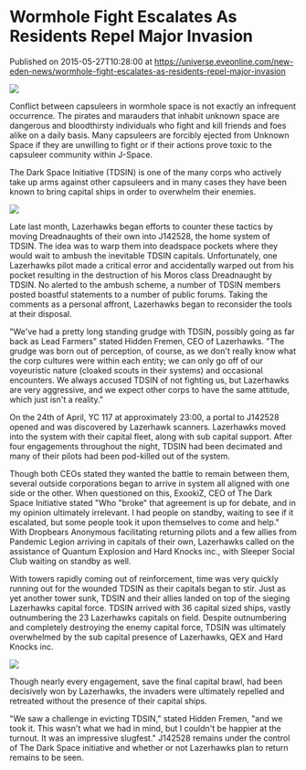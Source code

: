 # Wormhole Fight Escalates As Residents Repel Major Invasion
Published on 2015-05-27T10:28:00 at https://universe.eveonline.com/new-eden-news/wormhole-fight-escalates-as-residents-repel-major-invasion

![](http://web.ccpgamescdn.com/newssystem/media/67257/1/IC.png)

Conflict between capsuleers in wormhole space is not exactly an infrequent occurrence. The pirates and marauders that inhabit unknown space are dangerous and bloodthirsty individuals who fight and kill friends and foes alike on a daily basis. Many capsuleers are forcibly ejected from Unknown Space if they are unwilling to fight or if their actions prove toxic to the capsuleer community within J-Space.

The Dark Space Initiative (TDSIN) is one of the many corps who actively take up arms against other capsuleers and in many cases they have been known to bring capital ships in order to overwhelm their enemies.

[![](http://web.ccpgamescdn.com/newssystem/media/67257/1/image1.jpg)](http://web.ccpgamescdn.com/newssystem/media/67257/1/image1.jpg)

Late last month, Lazerhawks began efforts to counter these tactics by moving Dreadnaughts of their own into J142528, the home system of TDSIN. The idea was to warp them into deadspace pockets where they would wait to ambush the inevitable TDSIN capitals. Unfortunately, one Lazerhawks pilot made a critical error and accidentally warped out from his pocket resulting in the destruction of his Moros class Dreadnaught by TDSIN. No alerted to the ambush scheme, a number of TDSIN members posted boastful statements to a number of public forums. Taking the comments as a personal affront, Lazerhawks began to reconsider the tools at their disposal.

"We've had a pretty long standing grudge with TDSIN, possibly going as far back as Lead Farmers" stated Hidden Fremen, CEO of Lazerhawks. "The grudge was born out of perception, of course, as we don't really know what the corp cultures were within each entity; we can only go off of our voyeuristic nature (cloaked scouts in their systems) and occasional encounters. We always accused TDSIN of not fighting us, but Lazerhawks are very aggressive, and we expect other corps to have the same attitude, which just isn't a reality."

On the 24th of April, YC 117 at approximately 23:00, a portal to J142528 opened and was discovered by Lazerhawk scanners. Lazerhawks moved into the system with their capital fleet, along with sub capital support. After four engagements throughout the night, TDSIN had been decimated and many of their pilots had been pod-killed out of the system.

Though both CEOs stated they wanted the battle to remain between them, several outside corporations began to arrive in system all aligned with one side or the other. When questioned on this, ExookiZ, CEO of The Dark Space Initiative stated "Who "broke" that agreement is up for debate, and in my opinion ultimately irrelevant. I had people on standby, waiting to see if it escalated, but some people took it upon themselves to come and help." With Dropbears Anonymous facilitating returning pilots and a few allies from Pandemic Legion arriving in capitals of their own, Lazerhawks called on the assistance of Quantum Explosion and Hard Knocks inc., with Sleeper Social Club waiting on standby as well.

With towers rapidly coming out of reinforcement, time was very quickly running out for the wounded TDSIN as their capitals began to stir. Just as yet another tower sunk, TDSIN and their allies landed on top of the sieging Lazerhawks capital force. TDSIN arrived with 36 capital sized ships, vastly outnumbering the 23 Lazerhawks capitals on field. Despite outnumbering and completely destroying the enemy capital force, TDSIN was ultimately overwhelmed by the sub capital presence of Lazerhawks, QEX and Hard Knocks inc.

[![](http://web.ccpgamescdn.com/newssystem/media/67257/1/image2.jpg)](http://web.ccpgamescdn.com/newssystem/media/67257/1/image2.jpg)

Though nearly every engagement, save the final capital brawl, had been decisively won by Lazerhawks, the invaders were ultimately repelled and retreated without the presence of their capital ships.

"We saw a challenge in evicting TDSIN," stated Hidden Fremen, "and we took it. This wasn't what we had in mind, but I couldn't be happier at the turnout. It was an impressive slugfest." J142528 remains under the control of The Dark Space initiative and whether or not Lazerhawks plan to return remains to be seen.
